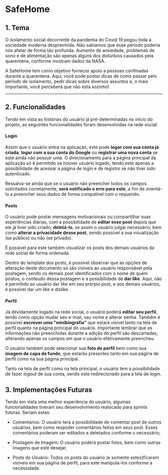 # SafeHome

## 1. Tema

O isolamento social decorrente da pandemia do Covid 19 pegou toda a sociedade moderna desprevinida. Não sabíamos que esse período poderia nós afetar de forma tão profunda. Aumento de ansiedade, problemas de sono e de alimentação são apenas alguns dos distúrbios causados pela quarentena, conforme mostram dados da NASA.

A SafeHome tem como objetivo fornecer apoio a pessoas confinadas durante a quarentena. Aqui, você pode postar dicas de como passar pelo período de isolamento, pedir dicas sobre diversos assuntos e, o mais importante, você perceberá que não esta sozinho!

***

## 2. Funcionalidades

Tendo em vista as histórias do usuário já pré-determinadas no início do projeto, as seguintes funcionalidades foram desenvolvidas na rede social:

#### Login
Assim que o usuário entra na aplicação, este pode **logar com sua conta já criada**, **logar com a sua conta do Google** ou **registrar uma nova conta** se este ainda não possuir uma.
O direcionamento para a página principal da aplicação só é permitido se houver usuário logado, tendo este apenas a possibilidade de acessar a página de login e de registro se não tiver sido autenticado. 

Ressalva-se ainda que se o usuário não preencher todos os campos solicitados corretamente, **será notificado o erro para este**, a fim de orientá-lo a preencher seus dados de forma compatível com o requerido.

#### Posts
O usuário pode postar mensagens motivacionais ou compartilhar suas experiências diárias, com a possibilidade de **editar esse post** depois que ele já tiver sido criado; **deletá-lo**, se assim o usuário julgar necessário; bem como **alterar a privacidade desse post**, sendo possível a sua visualização (se público) ou não (se privado).

É possível para este também visualizar os posts dos demais usuários da rede social de forma ordenada.

Dentro do template dos posts, é possível observar que as opções de alteração deste documento só são visíveis ao usuário responsável pela postagem, sendo os demais post identificados com o nome de quem postou, o conteudo dessa postagem e a possibilidade de **dar like**. Aqui, não é permitido ao usuário dar like em seu prórpio post, e aos demais usuários, é possível dar um like e dislike.

#### Perfil
Já devidamente logado na rede social, o usuário poderá **editar seu perfil**, tendo como opção mudar seu e-mail, seu nome e alterar senha. Também é possível **escrever uma "minibiografia"** que estará visível tanto na tela de perfil quanto na página principal do usuário. Importante lembrar que as informações não preenchidas durante a edição do perfil são descartadas, alterando apenas os campos em que o usuário efetivamente preencheu.

O usuário também pode selecionar sua **foto de perfil** bem como sua **imagem de capa de fundo**, que estarão presentes tanto em sua página de perfil como na sua página principal.

Tanto na tela de perfil como na tela principal, o usuário tem a possibilidade de fazer *logout* de sua conta, sendo este redirecionado para a tela de login.

## 3. Implementações Futuras

Tendo em vista uma melhor experiência do usuário, algumas funcionalidades tiveram seu desenvolvimento realocado para sprints futuras. Seriam estas:

- Comentários: O usuário terá a possibilidade de comentar post de outros usuários, bem como respoder comentários feitos em seus post. Esses comentários poderam ser editados e deletados conforme o necessário;

- Postagem de Imagem: O usuário poderá postar fotos, bem como outras imagens que este desejar;

- Posts do Usuário: Todos os posts do usuário (e somente estes)ficaram visíveis em sua página de perfil, para este manipula-los conforme a necessidade.